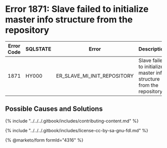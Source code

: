 # Error 1871: Slave failed to initialize master info structure from the repository

| Error Code | SQLSTATE | Error                           | Description                                                          |
| ---------- | -------- | ------------------------------- | -------------------------------------------------------------------- |
| 1871       | HY000    | ER\_SLAVE\_MI\_INIT\_REPOSITORY | Slave failed to initialize master info structure from the repository |

## Possible Causes and Solutions

{% include "../../../.gitbook/includes/contributing-content.md" %}

{% include "../../../.gitbook/includes/license-cc-by-sa-gnu-fdl.md" %}

<!-- This page is licensed: CC BY-SA / Gnu FDL -->

{% @marketo/form formId="4316" %}
